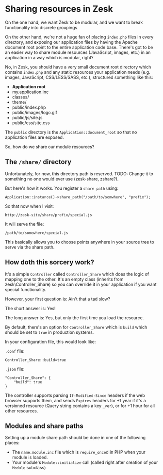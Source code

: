 # Sharing resources in Zesk

On the one hand, we want Zesk to be modular, and we want to break functionality into discrete groupings. 

On the other hand, we're not a huge fan of placing `index.php` files in every directory, and exposing our application files by having the Apache document root point to the entire application code base. There's got to be an easier way to share module resources (JavaScript, images, etc.) in an application in a way which is modular, right?

No, in Zesk, you should have a very small document root directory which contains `index.php` and any static resources your application needs (e.g. images, JavaScript, CSS/LESS/SASS, etc.), structured something like this:

- **Application root**
 - my.application.inc
 - classes/
 - theme/
 - public/index.php
 - public/images/logo.gif
 - public/js/site.js
 - public/css/site.css
 
The `public` directory is the `Application::document_root` so that no application files are exposed.

So, how do we share our module resources?

## The `/share/` directory

Unfortunately, for now, this directory path is reserved. TODO: Change it to something no one would ever use (zesk-share, zshare?).

But here's how it works. You register a `share path` using:

	Application::instance()->share_path("/path/to/somwhere", "prefix");
	
So that now when I visit:

	http://zesk-site/share/prefix/special.js
	
It will serve the file:

	/path/to/somewhere/special.js
	
This basically allows you to choose points anywhere in your source tree to serve via the share path.

## How doth this sorcery work?

It's a simple `Controller` called `Controller_Share` which does the logic of mapping one to the other. It's an empty class (inherits from zesk\Controller_Share) so you can override it in your application if you want special functionality.

However, your first question is: Ain't that a tad slow?

The short answer is: Yes! 

The long answer is: Yes, but only the first time you load the resource.

By default, there's an option for `Controller_Share` which is `build` which should be set to `true` in production systems.

In your configuration file, this would look like:

`.conf` file:

	Controller_Share::build=true
	
`.json` file:

	"Controller_Share": {
		"build": true
	}

The controller supports parsing `If-Modified-Since` headers if the web browser supports them, and sends `Expires` headers for +1 year if it's a versioned resource (Query string contains a key `_ver`), or for +1 hour for all other resources.

## Modules and share paths

Setting up a module share path should be done in one of the following places:

- The `name.module.inc` file which is `require_once`d in PHP when your module is loaded.
- Your module's `Module::initialize` call (called right after creation of your `Module` subclass)


